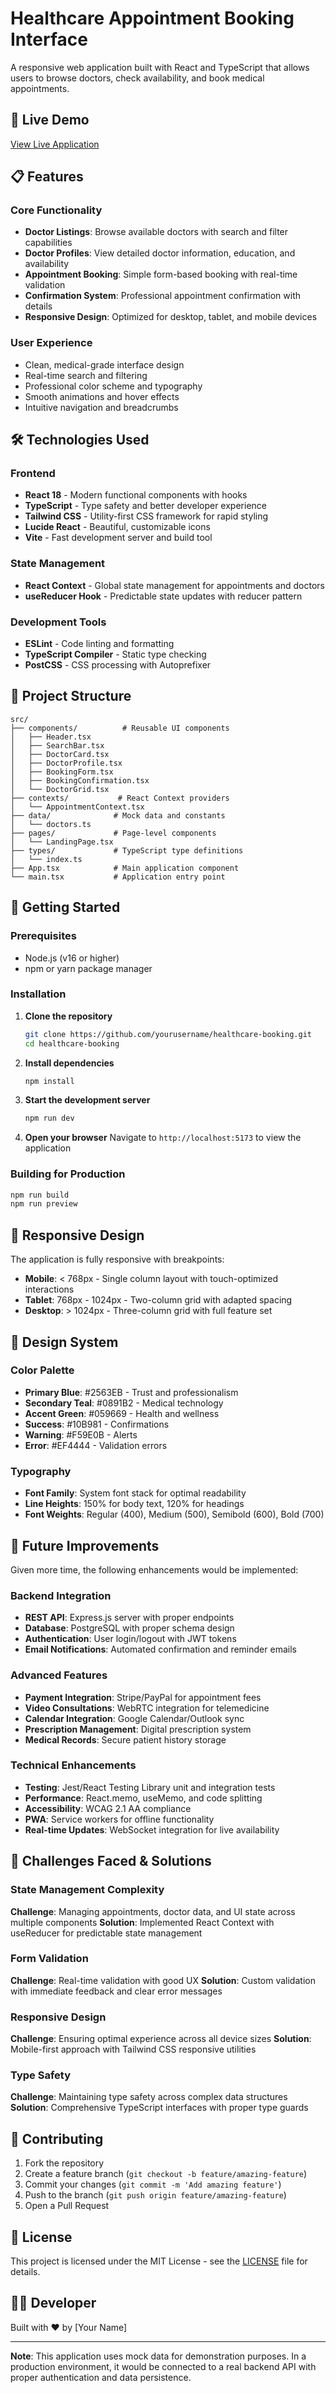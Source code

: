 # Healthcare Appointment Booking Interface

A responsive web application built with React and TypeScript that allows users to browse doctors, check availability, and book medical appointments.

## 🚀 Live Demo

[View Live Application](https://your-deployed-url.com)

## 📋 Features

### Core Functionality
- **Doctor Listings**: Browse available doctors with search and filter capabilities
- **Doctor Profiles**: View detailed doctor information, education, and availability
- **Appointment Booking**: Simple form-based booking with real-time validation
- **Confirmation System**: Professional appointment confirmation with details
- **Responsive Design**: Optimized for desktop, tablet, and mobile devices

### User Experience
- Clean, medical-grade interface design
- Real-time search and filtering
- Professional color scheme and typography
- Smooth animations and hover effects
- Intuitive navigation and breadcrumbs

## 🛠️ Technologies Used

### Frontend
- **React 18** - Modern functional components with hooks
- **TypeScript** - Type safety and better developer experience
- **Tailwind CSS** - Utility-first CSS framework for rapid styling
- **Lucide React** - Beautiful, customizable icons
- **Vite** - Fast development server and build tool

### State Management
- **React Context** - Global state management for appointments and doctors
- **useReducer Hook** - Predictable state updates with reducer pattern

### Development Tools
- **ESLint** - Code linting and formatting
- **TypeScript Compiler** - Static type checking
- **PostCSS** - CSS processing with Autoprefixer

## 📁 Project Structure

```
src/
├── components/          # Reusable UI components
│   ├── Header.tsx
│   ├── SearchBar.tsx
│   ├── DoctorCard.tsx
│   ├── DoctorProfile.tsx
│   ├── BookingForm.tsx
│   ├── BookingConfirmation.tsx
│   └── DoctorGrid.tsx
├── contexts/           # React Context providers
│   └── AppointmentContext.tsx
├── data/              # Mock data and constants
│   └── doctors.ts
├── pages/             # Page-level components
│   └── LandingPage.tsx
├── types/             # TypeScript type definitions
│   └── index.ts
├── App.tsx            # Main application component
└── main.tsx           # Application entry point
```

## 🚦 Getting Started

### Prerequisites
- Node.js (v16 or higher)
- npm or yarn package manager

### Installation

1. **Clone the repository**
   ```bash
   git clone https://github.com/yourusername/healthcare-booking.git
   cd healthcare-booking
   ```

2. **Install dependencies**
   ```bash
   npm install
   ```

3. **Start the development server**
   ```bash
   npm run dev
   ```

4. **Open your browser**
   Navigate to `http://localhost:5173` to view the application

### Building for Production

```bash
npm run build
npm run preview
```

## 📱 Responsive Design

The application is fully responsive with breakpoints:
- **Mobile**: < 768px - Single column layout with touch-optimized interactions
- **Tablet**: 768px - 1024px - Two-column grid with adapted spacing
- **Desktop**: > 1024px - Three-column grid with full feature set

## 🎨 Design System

### Color Palette
- **Primary Blue**: #2563EB - Trust and professionalism
- **Secondary Teal**: #0891B2 - Medical technology
- **Accent Green**: #059669 - Health and wellness
- **Success**: #10B981 - Confirmations
- **Warning**: #F59E0B - Alerts
- **Error**: #EF4444 - Validation errors

### Typography
- **Font Family**: System font stack for optimal readability
- **Line Heights**: 150% for body text, 120% for headings
- **Font Weights**: Regular (400), Medium (500), Semibold (600), Bold (700)

## 🔮 Future Improvements

Given more time, the following enhancements would be implemented:

### Backend Integration
- **REST API**: Express.js server with proper endpoints
- **Database**: PostgreSQL with proper schema design
- **Authentication**: User login/logout with JWT tokens
- **Email Notifications**: Automated confirmation and reminder emails

### Advanced Features
- **Payment Integration**: Stripe/PayPal for appointment fees
- **Video Consultations**: WebRTC integration for telemedicine
- **Calendar Integration**: Google Calendar/Outlook sync
- **Prescription Management**: Digital prescription system
- **Medical Records**: Secure patient history storage

### Technical Enhancements
- **Testing**: Jest/React Testing Library unit and integration tests
- **Performance**: React.memo, useMemo, and code splitting
- **Accessibility**: WCAG 2.1 AA compliance
- **PWA**: Service workers for offline functionality
- **Real-time Updates**: WebSocket integration for live availability

## 🔧 Challenges Faced & Solutions

### State Management Complexity
**Challenge**: Managing appointments, doctor data, and UI state across multiple components
**Solution**: Implemented React Context with useReducer for predictable state management

### Form Validation
**Challenge**: Real-time validation with good UX
**Solution**: Custom validation with immediate feedback and clear error messages

### Responsive Design
**Challenge**: Ensuring optimal experience across all device sizes
**Solution**: Mobile-first approach with Tailwind CSS responsive utilities

### Type Safety
**Challenge**: Maintaining type safety across complex data structures
**Solution**: Comprehensive TypeScript interfaces with proper type guards

## 🤝 Contributing

1. Fork the repository
2. Create a feature branch (`git checkout -b feature/amazing-feature`)
3. Commit your changes (`git commit -m 'Add amazing feature'`)
4. Push to the branch (`git push origin feature/amazing-feature`)
5. Open a Pull Request

## 📄 License

This project is licensed under the MIT License - see the [LICENSE](LICENSE) file for details.

## 👨‍💻 Developer

Built with ❤️ by [Your Name]

---

**Note**: This application uses mock data for demonstration purposes. In a production environment, it would be connected to a real backend API with proper authentication and data persistence.